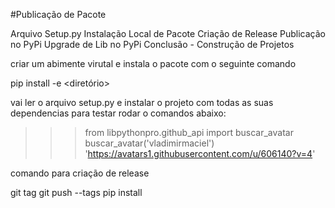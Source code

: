 #Publicação de Pacote 

Arquivo Setup.py
Instalação Local de Pacote
Criação de Release
Publicação no PyPi
Upgrade de Lib no PyPi
Conclusão - Construção de Projetos

criar um abimente virutal e instala o pacote com o seguinte comando 

pip install -e <diretório>

vai ler o arquivo setup.py e instalar o projeto com todas as suas dependencias
para testar rodar o comandos abaixo: 
>>> from libpythonpro.github_api import buscar_avatar
>>> buscar_avatar('vladimirmaciel')
'https://avatars1.githubusercontent.com/u/606140?v=4'

comando para criação de release 

git tag <nome-da-tag>
git push --tags
pip install <link> 